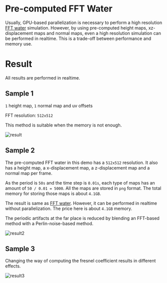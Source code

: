 # Pre-computed FFT Water

Usually, GPU-based parallelization is necessary to perform a high resolution [FFT water](https://github.com/iamyoukou/fftWater) simulation.
However, by using pre-computed height maps, xz-displacement maps and normal maps,
even a high resolution simulation can be performed in realtime.
This is a trade-off between performance and memory use.

# Result

All results are performed in realtime.

## Sample 1

`1` height map, `1` normal map and uv offsets

FFT resolution: `512x512`

This method is suitable when the memory is not enough.

![result](./output.gif)

## Sample 2

The pre-computed FFT water in this demo has a `512x512` resolution.
It also has a height map, a x-displacement map, a z-displacement map and a normal map per frame.

As the period is `50s` and the time step is `0.01s`,
each type of maps has an amount of `50 / 0.01 = 5000`.
All the maps are stored in `png` format.
The total memory for storing those maps is about `4.1GB`.

The result is same as [FFT water](https://github.com/iamyoukou/fftWater).
However, it can be performed in realtime without parallelization.
The price here is about `4.1GB` memory.

The periodic artifacts at the far place is reduced by blending an FFT-based method with a Perlin-noise-based method.

![result2](./output2.gif)

## Sample 3

Changing the way of computing the fresnel coefficient results in different effects.

![result3](./output3.gif)
